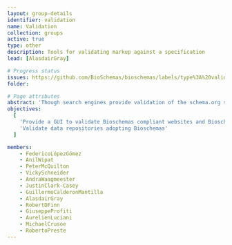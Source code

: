 ```yaml
---
layout: group-details
identifier: validation
name: Validation
collection: groups
active: true
type: other
description: Tools for validating markup against a specification
lead: [AlasdairGray]

# Progress status
issues: https://github.com/BioSchemas/bioschemas/labels/type%3A%20validation
folder:

# Page attributes
abstract: 'Though search engines provide validation of the schema.org structured data provided in a page it does not make an analysis of the content of a site and do not validate important features in Bioschemas like compliance with content guidelines, vocabularies or cardinality.'
objectives:
  [
    'Provide a GUI to validate Bioschemas compliant websites and Bioschemas compliant sites',
    'Validate data repositories adopting Bioschemas'
  ]

members:
    - FedericoLópezGómez
    - AnilWipat
    - PeterMcQuilton
    - VickySchneider
    - AndraWaagmeester
    - JustinClark-Casey
    - GuillermoCalderonMantilla
    - AlasdairGray
    - RobertDFinn
    - GiuseppeProfiti
    - AurelienLuciani
    - MichaelCrusoe
    - RobertoPreste
---
```

